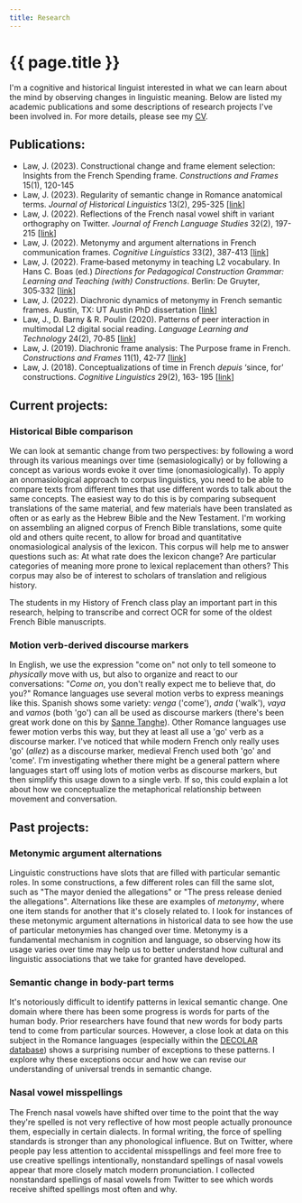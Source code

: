 ```yaml
---
title: Research
---
```


<h1>{{ page.title }}</h1>

I'm a cognitive and historical linguist interested in what we can learn about the mind by observing changes in linguistic meaning. Below are listed my academic publications and some descriptions of research projects I've been involved in. For more details, please see my [CV](/cv.html).

## Publications:

+ Law, J. (2023). Constructional change and frame element selection: Insights from the French Spending frame. *Constructions and Frames* 15(1), 120-145
+ Law, J. (2023). Regularity of semantic change in Romance anatomical terms. *Journal of Historical Linguistics* 13(2), 295-325 [[link](https://www.jbe-platform.com/content/journals/10.1075/jhl.21046.law)]
+ Law, J. (2022). Reflections of the French nasal vowel shift in variant orthography on Twitter. *Journal of French
Language Studies* 32(2), 197-215 [[link](https://www.cambridge.org/core/journals/journal-of-french-language-studies/article/abs/reflections-of-the-french-nasal-vowel-shift-in-orthography-on-twitter/5A9A1C043DD7353A2F533C3EB7970C3A)]
+ Law, J. (2022). Metonymy and argument alternations in French communication frames. *Cognitive Linguistics* 33(2), 387-413 [[link](https://www-degruyter-com.erl.lib.byu.edu/document/doi/10.1515/cog-2021-0072/html)]
+ Law, J. (2022). Frame‑based metonymy in teaching L2 vocabulary. In Hans C. Boas (ed.) *Directions for Pedagogical
Construction Grammar: Learning and Teaching (with) Constructions*. Berlin: De Gruyter, 305‑332 [[link](https://www.degruyter.com/document/doi/10.1515/9783110746723-010/html)]
+ Law, J. (2022). Diachronic dynamics of metonymy in French semantic frames. Austin, TX: UT Austin PhD dissertation [[link](https://hdl.handle.net/2152/118718)]
+ Law, J., D. Barny & R. Poulin (2020). Patterns of peer interaction in multimodal L2 digital social reading. *Language
Learning and Technology* 24(2), 70‑85 [[link](https://www.lltjournal.org/item/10125-44726/)]
+ Law, J. (2019). Diachronic frame analysis: The Purpose frame in French. *Constructions and Frames* 11(1), 42‑77 [[link](https://www.jbe-platform.com/content/journals/10.1075/cf.00023.law)]
+ Law, J. (2018). Conceptualizations of time in French *depuis* ‘since, for’ constructions. *Cognitive Linguistics* 29(2), 163‑
195 [[link](https://www-degruyter-com.erl.lib.byu.edu/document/doi/10.1515/cog-2017-0102/html)]


## Current projects:

### Historical Bible comparison

We can look at semantic change from two perspectives: by following a word through its various meanings over time (semasiologically) or by following a concept as various words evoke it over time (onomasiologically). To apply an onomasiological approach to corpus linguistics, you need to be able to compare texts from different times that use different words to talk about the same concepts. The easiest way to do this is by comparing subsequent translations of the same material, and few materials have been translated as often or as early as the Hebrew Bible and the New Testament. I'm working on assembling an aligned corpus of French Bible translations, some quite old and others quite recent, to allow for broad and quantitative onomasiological analysis of the lexicon. This corpus will help me to answer questions such as: At what rate does the lexicon change? Are particular categories of meaning more prone to lexical replacement than others? This corpus may also be of interest to scholars of translation and religious history.

The students in my History of French class play an important part in this research, helping to transcribe and correct OCR for some of the oldest French Bible manuscripts.

### Motion verb-derived discourse markers

In English, we use the expression "come on" not only to tell someone to *physically* move with us, but also to organize and react to our conversations: "*Come on*, you don't really expect me to believe that, do you?" Romance languages use several motion verbs to express meanings like this. Spanish shows some variety: *venga* ('come'), *anda* ('walk'), *vaya* and *vamos* (both 'go') can all be used as discourse markers (there's been great work done on this by [Sanne Tanghe](https://www.sciencedirect.com/science/article/pii/S0378216615003367)). Other Romance languages use fewer motion verbs this way, but they at least all use a 'go' verb as a discourse marker. I've noticed that while modern French only really uses 'go' (*allez*) as a discourse marker, medieval French used both 'go' and 'come'. I'm investigating whether there might be a general pattern where languages start off using lots of motion verbs as discourse markers, but then simplify this usage down to a single verb. If so, this could explain a lot about how we conceptualize the metaphorical relationship between movement and conversation.

## Past projects:

### Metonymic argument alternations

Linguistic constructions have slots that are filled with particular semantic roles. In some constructions, a few different roles can fill the same slot, such as "The mayor denied the allegations" or "The press release denied the allegations". Alternations like these are examples of *metonymy*, where one item stands for another that it's closely related to. I look for instances of these metonymic argument alternations in historical data to see how the use of particular metonymies has changed over time. Metonymy is a fundamental mechanism in cognition and language, so observing how its usage varies over time may help us to better understand how cultural and linguistic associations that we take for granted have developed.

### Semantic change in body-part terms

It's notoriously difficult to identify patterns in lexical semantic change. One domain where there has been some progress is words for parts of the human body. Prior researchers have found that new words for body parts tend to come from particular sources. However, a close look at data on this subject in the Romance languages (especially within the [DECOLAR database](http://www.decolar.uni-tuebingen.de/)) shows a surprising number of exceptions to these patterns. I explore why these exceptions occur and how we can revise our understanding of universal trends in semantic change.

### Nasal vowel misspellings

The French nasal vowels have shifted over time to the point that the way they're spelled is not very reflective of how most people actually pronounce them, especially in certain dialects. In formal writing, the force of spelling standards is stronger than any phonological influence. But on Twitter, where people pay less attention to accidental misspellings and feel more free to use creative spellings intentionally, nonstandard spellings of nasal vowels appear that more closely match modern pronunciation. I collected nonstandard spellings of nasal vowels from Twitter to see which words receive shifted spellings most often and why.